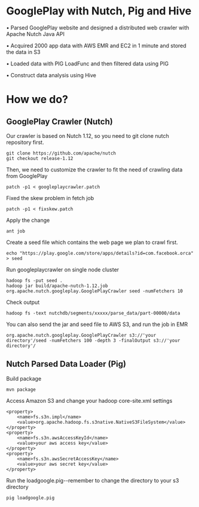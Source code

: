 # GooglePlay with Nutch, Pig and Hive
•	Parsed GooglePlay website and designed a distributed web crawler with Apache Nutch Java API

•	Acquired 2000 app data with AWS EMR and EC2 in 1 minute and stored the data in S3

•	Loaded data with PIG LoadFunc and then filtered data using PIG

•	Construct data analysis using Hive
# How we do?
## GooglePlay Crawler (Nutch)
Our crawler is based on Nutch 1.12, so you need to git clone nutch repository first.
```
git clone https://github.com/apache/nutch
git checkout release-1.12
```
Then, we need to customize the crawler to fit the need of crawling data from GooglePlay
```
patch -p1 < googleplaycrawler.patch
```
Fixed the skew problem in fetch job
```
patch -p1 < fixskew.patch
```
Apply the change
```
ant job
```
Create a seed file which contains the web page we plan to crawl first.
```
echo "https://play.google.com/store/apps/details?id=com.facebook.orca" > seed
```
Run googleplaycrawler on single node cluster
```
hadoop fs -put seed .
hadoop jar build/apache-nutch-1.12.job org.apache.nutch.googleplay.GooglePlayCrawler seed -numFetchers 10
```
Check output
```
hadoop fs -text nutchdb/segments/xxxxx/parse_data/part-00000/data
```
You can also send the jar and seed file to AWS S3, and run the job in EMR
```
org.apache.nutch.googleplay.GooglePlayCrawler s3://'your directory'/seed -numFetchers 100 -depth 3 -finalOutput s3://'your directory'/
```
## Nutch Parsed Data Loader (Pig)
Build package
```
mvn package
```
Access Amazon S3 and change your hadoop core-site.xml settings
```
<property>
    <name>fs.s3n.impl</name> 
    <value>org.apache.hadoop.fs.s3native.NativeS3FileSystem</value>
</property>
<property>
    <name>fs.s3n.awsAccessKeyId</name>
    <value>your aws access key</value>
</property>
<property>
    <name>fs.s3n.awsSecretAccessKey</name>
    <value>your aws secret key</value>
</property>
```
Run the loadgoogle.pig--remember to change the directory to your s3 directory
```
pig loadgoogle.pig
```
